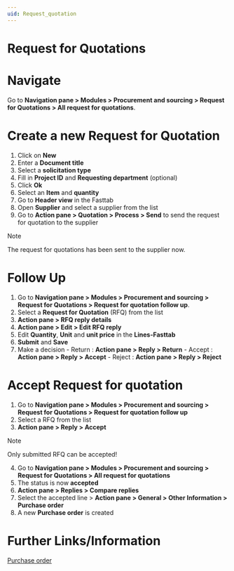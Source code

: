 ```yaml
---
uid: Request_quotation
---
```


# Request for Quotations

# Navigate
Go to **Navigation pane > Modules > Procurement and sourcing > Request for Quotations > All request for quotations**.

# Create a new Request for Quotation

1. Click on **New**
2. Enter a **Document title**
3. Select a **solicitation type** 
4. Fill in **Project ID** and **Requesting department** (optional)
5. Click **Ok**
6. Select an **Item** and **quantity**
7. Go to **Header view** in the Fasttab
8. Open **Supplier** and select a supplier from the list
9. Go to **Action pane > Quotation > Process > Send** to send the request for quotation to the supplier


>[!NOTE]
> The request for quotations has been sent to the supplier now. 

# Follow Up
1. Go to **Navigation pane > Modules > Procurement and sourcing > Request for Quotations > Request for quotation follow up**.
2. Select a **Request for Quotation** (RFQ) from the list
3. **Action pane > RFQ reply details**
4. **Action pane > Edit > Edit RFQ reply**
5. Edit **Quantity**, **Unit** and **unit price** in the **Lines-Fasttab**
6. **Submit** and **Save**
7. Make a decision 
         - Return : **Action pane > Reply > Return**
         - Accept : **Action pane > Reply > Accept**
         - Reject : **Action pane > Reply > Reject**


# Accept Request for quotation
1. Go to **Navigation pane > Modules > Procurement and sourcing > Request for Quotations > Request for quotation follow up**
2. Select a RFQ from the list
3. **Action pane > Reply > Accept**

>[!NOTE]
>  Only submitted RFQ can be accepted!  

4. Go to **Navigation pane > Modules > Procurement and sourcing > Request for Quotations > All request for quotations**
5. The status is now **accepted**
6. **Action pane > Replies > Compare replies**
7. Select the accepted line > **Action pane > General > Other Information > Purchase order**
8. A new **Purchase order** is created 



# Further Links/Information

[Purchase order](xref:Purchase_order)

